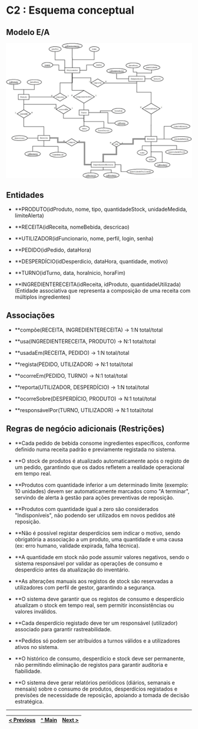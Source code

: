 # C2 : Esquema conceptual

## Modelo E/A
![Diagrama do Modelo Entidade-Associação](imagens/diagrama.jpeg)

## Entidades

- **PRODUTO(idProduto, nome, tipo, quantidadeStock, unidadeMedida, limiteAlerta) 

- **RECEITA(idReceita, nomeBebida, descricao) 

- **UTILIZADOR(idFuncionario, nome, perfil, login, senha) 

- **PEDIDO(idPedido, dataHora) 

- **DESPERDÍCIO(idDesperdicio, dataHora, quantidade, motivo) 

- **TURNO(idTurno, data, horaInicio, horaFim) 

- **INGREDIENTERECEITA(idReceita, idProduto, quantidadeUtilizada) 
 (Entidade associativa que representa a composição de uma receita com múltiplos ingredientes)

## Associações

- **compõe(RECEITA, INGREDIENTERECEITA) → 1:N total/total 

- **usa(INGREDIENTERECEITA, PRODUTO) → N:1 total/total 

- **usadaEm(RECEITA, PEDIDO) → 1:N total/total 

- **regista(PEDIDO, UTILIZADOR) → N:1 total/total 

- **ocorreEm(PEDIDO, TURNO) → N:1 total/total 

- **reporta(UTILIZADOR, DESPERDÍCIO) → 1:N total/total 

- **ocorreSobre(DESPERDÍCIO, PRODUTO) → N:1 total/total 

- **responsávelPor(TURNO, UTILIZADOR) → N:1 total/total 

## Regras de negócio adicionais (Restrições)

- **Cada pedido de bebida consome ingredientes específicos, conforme definido numa receita padrão e previamente registada no sistema. 
 
- **O stock de produtos é atualizado automaticamente após o registo de um pedido, garantindo que os dados refletem a realidade operacional em tempo real. 
 
- **Produtos com quantidade inferior a um determinado limite (exemplo: 10 unidades) devem ser automaticamente marcados como "A terminar", servindo de alerta à gestão para ações preventivas de reposição. 
 
- **Produtos com quantidade igual a zero são considerados "Indisponíveis", não podendo ser utilizados em novos pedidos até reposição. 
 
- **Não é possível registar desperdícios sem indicar o motivo, sendo obrigatória a associação a um produto, uma quantidade e uma causa (ex: erro humano, validade expirada, falha técnica). 
 
- **A quantidade em stock não pode assumir valores negativos, sendo o sistema responsável por validar as operações de consumo e desperdício antes da atualização do inventário. 
 
- **As alterações manuais aos registos de stock são reservadas a utilizadores com perfil de gestor, garantindo a segurança. 
 
- **O sistema deve garantir que os registos de consumo e desperdício atualizam o stock em tempo real, sem permitir inconsistências ou valores inválidos. 
 
- **Cada desperdício registado deve ter um responsável (utilizador) associado para garantir rastreabilidade. 
 
- **Pedidos só podem ser atribuídos a turnos válidos e a utilizadores ativos no sistema. 
 
- **O histórico de consumo, desperdício e stock deve ser permanente, não permitindo eliminação de registos para garantir auditoria e fiabilidade. 
 
- **O sistema deve gerar relatórios periódicos (diários, semanais e mensais) sobre o consumo de produtos, desperdícios registados e previsões de necessidade de reposição, apoiando a tomada de decisão estratégica. 

---
[< Previous](rebd01.md) | [^ Main](/../../) | [Next >](rebd03.md)
:--- | :---: | ---: 
